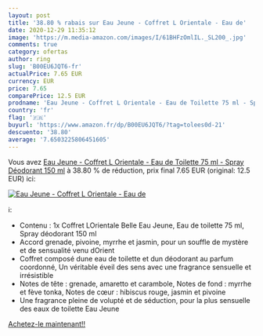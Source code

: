 ```yaml
---
layout: post
title: '38.80 % rabais sur Eau Jeune - Coffret L Orientale - Eau de'
date: 2020-12-29 11:35:12
image: 'https://m.media-amazon.com/images/I/61BHFzOmlIL._SL200_.jpg'
comments: true
category: ofertas
author: ring
slug: 'B00EU6JQT6-fr'
actualPrice: 7.65 EUR
currency: EUR
price: 7.65
comparePrice: 12.5 EUR
prodname: 'Eau Jeune - Coffret L Orientale - Eau de Toilette 75 ml - Spray Déodorant 150 ml'
country: 'fr'
flag: '🇫🇷'
buyurl: 'https://www.amazon.fr/dp/B00EU6JQT6/?tag=tolees0d-21'
descuento: '38.80'
average: '7.6503225806451605'
---
```


Vous avez [Eau Jeune - Coffret L Orientale - Eau de Toilette 75 ml - Spray Déodorant 150 ml](https://www.amazon.fr/dp/B00EU6JQT6/?tag=tolees0d-21)  à  38.80 % de réduction, prix final  7.65 EUR (original: 12.5 EUR) ici:

[![Eau Jeune - Coffret L Orientale - Eau de](https://m.media-amazon.com/images/I/61BHFzOmlIL._SL200_.jpg)](https://www.amazon.fr/dp/B00EU6JQT6/?tag=tolees0d-21)

ℹ️:

- Contenu : 1x Coffret LOrientale Belle Eau Jeune, Eau de toilette 75 ml, Spray déodorant 150 ml
- Accord grenade, pivoine, myrrhe et jasmin, pour un souffle de mystère et de sensualité venu dOrient
- Coffret composé dune eau de toilette et dun déodorant au parfum coordonné, Un véritable éveil des sens avec une fragrance sensuelle et irrésistible
- Notes de tête : grenade, amaretto et carambole, Notes de fond : myrrhe et fève tonka, Notes de cœur : hibiscus rouge, jasmin et pivoine
- Une fragrance pleine de volupté et de séduction, pour la plus sensuelle des eaux de toilette Eau Jeune

[Achetez-le maintenant!!](https://www.amazon.fr/dp/B00EU6JQT6/?tag=tolees0d-21)
